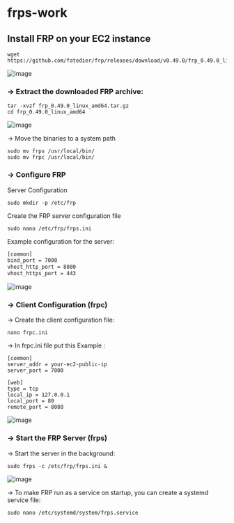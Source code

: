 # frps-work
## Install FRP on your EC2 instance
```
wget https://github.com/fatedier/frp/releases/download/v0.49.0/frp_0.49.0_linux_amd64.tar.gz
```
![image](https://github.com/user-attachments/assets/b9ee0609-4b91-4f45-b4dc-004a7bcb0550)

### -> Extract the downloaded FRP archive:
```
tar -xvzf frp_0.49.0_linux_amd64.tar.gz
cd frp_0.49.0_linux_amd64
```
![image](https://github.com/user-attachments/assets/b12ec3d5-e92d-4a29-b410-ef10c7f760d6)


-> Move the binaries to a system path
```
sudo mv frps /usr/local/bin/
sudo mv frpc /usr/local/bin/
```

### -> Configure FRP
Server Configuration
```
sudo mkdir -p /etc/frp
```
Create the FRP server configuration file
```
sudo nano /etc/frp/frps.ini
```
Example configuration for the server:
``` txt
[common]
bind_port = 7000
vhost_http_port = 8080
vhost_https_port = 443
```
![image](https://github.com/user-attachments/assets/16c74b4e-a822-4139-81fa-94127677512d)

### -> Client Configuration (frpc)
-> Create the client configuration file:
```
nano frpc.ini
```
-> In frpc.ini file put this Example :
```
[common]
server_addr = your-ec2-public-ip
server_port = 7000

[web]
type = tcp
local_ip = 127.0.0.1
local_port = 80
remote_port = 8080
```
![image](https://github.com/user-attachments/assets/9010dfc4-9170-469f-81d5-91fa3897f2f3)

### ->  Start the FRP Server (frps)
-> Start the server in the background:
```
sudo frps -c /etc/frp/frps.ini &
```
![image](https://github.com/user-attachments/assets/e6d473b2-dc6f-4f52-9bdb-95f5ce1bca5a)

-> To make FRP run as a service on startup, you can create a systemd service file:
```
sudo nano /etc/systemd/system/frps.service
```



